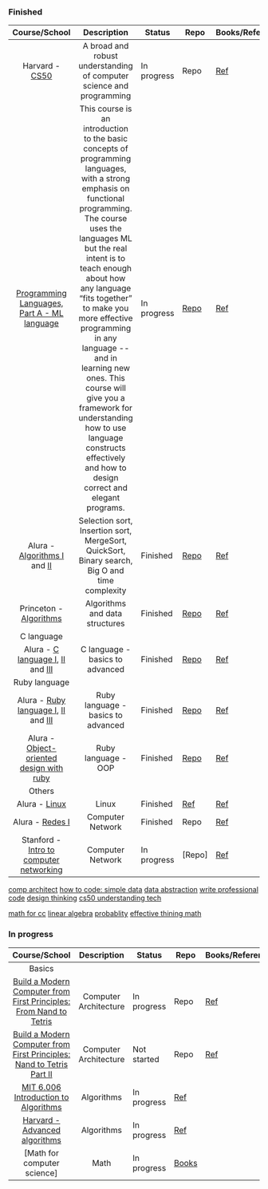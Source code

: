 ### Finished
  
  | Course/School | Description | Status | Repo | Books/References | Certificate |
  | :---: | :---: | --- | --- | --- | --- |
  | Harvard - [CS50](https://online-learning.harvard.edu/course/cs50-introduction-computer-science) | A broad and robust understanding of computer science and programming | In progress | Repo | [Ref](https://github.com/biancaguzenski/learning-path/blob/master/references.md) | |
  | [Programming Languages, Part A - ML language](https://www.coursera.org/learn/programming-languages)	| This course is an introduction to the basic concepts of programming languages, with a strong emphasis on functional programming. The course uses the languages ML but the real intent is to teach enough about how any language “fits together” to make you more effective programming in any language -- and in learning new ones. This course will give you a framework for understanding how to use language constructs effectively and how to design correct and elegant programs. | In progress | [Repo](https://github.com/biancaguzenski/learning-path/tree/master/Projects/ML) | [Ref](https://github.com/biancaguzenski/learning-path/blob/master/references.md) | |
  | Alura - [Algorithms I](https://cursos.alura.com.br/course/projetos-de-algoritmos-1) and [II](https://cursos.alura.com.br/course/projetos-de-algoritmos-2)| Selection sort, Insertion sort, MergeSort, QuickSort, Binary search, Big O and time complexity | Finished | [Repo](https://github.com/biancaguzenski/basic-algorithms-and-data-structures) | [Ref](https://github.com/biancaguzenski/learning-path/blob/master/references.md) | [Link 1](https://cursos.alura.com.br/user/biancalway/course/projetos-de-algoritmos-1/certificate) [Link 2](https://cursos.alura.com.br/user/biancalway/course/projetos-de-algoritmos-2/formalCertificate) |
  | Princeton - [Algorithms](https://www.coursera.org/learn/algorithms-part1/home/welcome) | Algorithms and data structures | Finished | [Repo](https://github.com/biancaguzenski/basic-algorithms-and-data-structures) | [Ref](https://github.com/biancaguzenski/learning-path/blob/master/references.md) | |
  | C language |
  | Alura - [C language I](https://cursos.alura.com.br/course/introducao-a-programacao-com-c-parte-1), [II](https://cursos.alura.com.br/course/introducao-a-programacao-com-c-parte-2) and [III](https://cursos.alura.com.br/course/introducao-a-programacao-com-c-parte-3)| C language - basics to advanced | Finished | [Repo](https://github.com/biancaguzenski/learning-path/tree/master/Projects)| [Ref](https://github.com/biancaguzenski/learning-path/blob/master/references.md) | [Link](https://cursos.alura.com.br/user/biancalway/course/introducao-a-programacao-com-c-parte-1/formalCertificate) [Link 2](https://cursos.alura.com.br/user/biancalway/course/introducao-a-programacao-com-c-parte-2/formalCertificate) [Link 3](https://cursos.alura.com.br/user/biancalway/course/introducao-a-programacao-com-c-parte-3/formalCertificate) |
  | Ruby language |
  | Alura - [Ruby language I](https://cursos.alura.com.br/course/introducao-a-programacao-com-ruby-e-jogos-1), [II](https://cursos.alura.com.br/course/introducao-a-programacao-com-ruby-e-jogos-2) and [III](https://cursos.alura.com.br/course/introducao-a-programacao-com-ruby-e-jogos-3) | Ruby language - basics to advanced | Finished| [Repo](https://github.com/biancaguzenski/learning-path/tree/master/Projects) | [Ref](https://github.com/biancaguzenski/learning-path/blob/master/references.md) | [Link](https://cursos.alura.com.br/user/biancalway/course/introducao-a-programacao-com-ruby-e-jogos-1/formalCertificate) [Link 2](https://cursos.alura.com.br/user/biancalway/course/introducao-a-programacao-com-ruby-e-jogos-2/formalCertificate) [Link 3](https://cursos.alura.com.br/user/biancalway/course/introducao-a-programacao-com-ruby-e-jogos-3/formalCertificate)
  | Alura - [Object-oriented design with ruby](https://cursos.alura.com.br/course/orientacao-objetos-ruby) | Ruby language - OOP | Finished | [Repo](https://github.com/biancaguzenski/projects-courses) | [Ref](https://github.com/biancaguzenski/learning-path/blob/master/references.md) | Link)
  | Others |
  | Alura - [Linux](https://cursos.alura.com.br/course/linux-ubuntu) | Linux | Finished | [Ref](https://github.com/biancaguzenski/learning-path/blob/master/references.md) | [Ref](https://github.com/biancaguzenski/learning-path/blob/master/references.md) | [Link](https://cursos.alura.com.br/user/biancalway/course/linux-ubuntu/formalCertificate) |
  | Alura - [Redes I](https://www.alura.com.br/curso-online-redes-introducao) | Computer Network | Finished | Repo | [Ref](https://github.com/biancaguzenski/learning-path/blob/master/references.md) | Link |
  | Stanford - [Intro to computer networking](https://www.youtube.com/playlist?list=PLvFG2xYBrYAQCyz4Wx3NPoYJOFjvU7g2Z) | Computer Network | In progress | [Repo] | [Ref](https://github.com/biancaguzenski/learning-path/blob/master/references.md) | Link |
  
  [comp architect](https://www.coursera.org/learn/comparch)
  [how to code: simple data](https://www.edx.org/course/how-to-code-simple-data)
  [data abstraction](https://www.edx.org/course/software-construction-data-abstraction)
  [write professional code](https://www.edx.org/course/writing-professional-code-advanced-topics)
  [design thinking](https://www.edx.org/course/introduction-to-design-thinking)
  [cs50 understanding tech](https://www.edx.org/course/cs50s-understanding-technology)
  
  
  [math for cc](https://ocw.mit.edu/courses/electrical-engineering-and-computer-science/6-042j-mathematics-for-computer-science-spring-2015/index.htm)
  [linear algebra](https://www.edx.org/course/linear-algebra-foundations-to-frontiers#)
  [probablity](https://www.edx.org/course/probability-the-science-of-uncertainty-and-data)
  [effective thining math](https://www.edx.org/course/effective-thinking-through-mathematics)

### In progress 
  
  | Course/School | Description | Status | Repo | Books/References | Certificate |
  | :---: | :---: | --- | --- | --- | --- |  
  | Basics |
  | [Build a Modern Computer from First Principles: From Nand to Tetris](https://www.coursera.org/learn/build-a-computer?courseSlug=build-a-computer&showOnboardingModal=check) | Computer Architecture | In progress | Repo | [Ref](https://github.com/biancaguzenski/learning-path/blob/master/references.md) | |
  | [Build a Modern Computer from First Principles: Nand to Tetris Part II](https://www.coursera.org/learn/nand2tetris2) | Computer Architecture | Not started | Repo | [Ref](https://github.com/biancaguzenski/learning-path/blob/master/references.md) | |
  | [MIT 6.006 Introduction to Algorithms](https://www.youtube.com/watch?v=HtSuA80QTyo&list=PLUl4u3cNGP61Oq3tWYp6V_F-5jb5L2iHb) | Algorithms | In progress | [Ref](https://github.com/biancaguzenski/learning-path/blob/master/references.md) | |
  | [Harvard - Advanced algorithms](http://people.seas.harvard.edu/~minilek/cs224/fall14/lec.html) | Algorithms | In progress | [Ref](https://github.com/biancaguzenski/learning-path/blob/master/references.md) | |
  | [Math for computer science] | Math | In progress | [Books](https://courses.csail.mit.edu/6.042/spring17/mcs.pdf) | |
